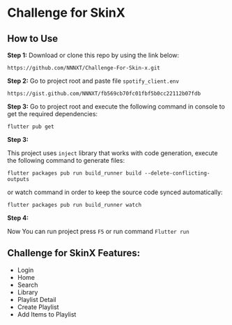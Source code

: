
# Challenge for SkinX
## How to Use
**Step 1:**
Download or clone this repo by using the link below:

```
https://github.com/NNNXT/Challenge-For-Skin-x.git
```
**Step 2:**
Go to project root and paste file ```spotify_client.env```
```
https://gist.github.com/NNNXT/fb569cb70fc01fbf5b0cc22112b07fdb
```
**Step 3:**
Go to project root and execute the following command in console to get the required dependencies:
```
flutter pub get
```

**Step 3:**

This project uses `inject` library that works with code generation, execute the following command to generate files:

```
flutter packages pub run build_runner build --delete-conflicting-outputs
```

or watch command in order to keep the source code synced automatically:

```
flutter packages pub run build_runner watch
```
**Step 4:**

Now You can run project press ```F5``` or run command ```Flutter run```

## Challenge for SkinX Features:
* Login
* Home
* Search
* Library
* Playlist Detail
* Create Playlist
* Add Items to Playlist